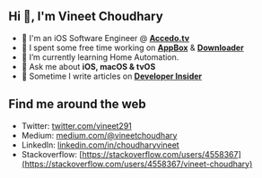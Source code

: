## Hi 👋, I'm Vineet Choudhary
- 🏢 I'm an iOS Software Engineer @ **[Accedo.tv](https://accedo.tv)**
- 🔭 I spent some free time working on **[AppBox](https://github.com/vineetchoudhary/AppBox-iOSAppsWirelessInstallation)** & **[Downloader](https://github.com/vineetchoudhary/Downloader-for-Apple-Developers)**
- 🌱 I’m currently learning Home Automation.
- 💬 Ask me about **iOS, macOS & tvOS**
- 📝 Sometime I write articles on **[Developer Insider](https://developerinsider.co)**

## Find me around the web
- Twitter: [twitter.com/vineet291](https://twitter.com/vineet291)
- Medium: [medium.com/@vineetchoudhary](https://medium.com/@vineetchoudhary)
- LinkedIn: [linkedin.com/in/choudharyvineet](https://linkedin.com/in/choudharyvineet)
- Stackoverflow: [https://stackoverflow.com/users/4558367](https://stackoverflow.com/users/4558367/vineet-choudhary)
